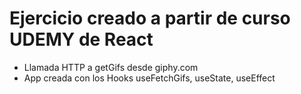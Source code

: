 # Ejercicio creado a partir de curso UDEMY de React

* Llamada HTTP a  getGifs desde giphy.com
* App creada con los Hooks useFetchGifs, useState, useEffect

